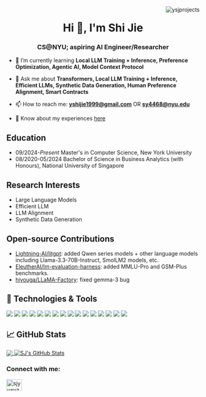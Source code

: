 <img align="right" src="https://komarev.com/ghpvc/?username=ysjprojects" alt="ysjprojects" />

<h1 align="center">Hi 👋, I'm Shi Jie</h1>
<h3 align="center">CS@NYU; aspiring AI Engineer/Researcher</h3>

- 🌱 I’m currently learning **Local LLM Training + Inference, Preference Optimization, Agentic AI, Model Context Protocol**

- 💬 Ask me about **Transformers, Local LLM Training + Inference, Efficient LLMs, Synthetic Data Generation, Human Preference Alignment, Smart Contracts**

- 📫 How to reach me: **yshijie1999@gmail.com** OR **sy4468@nyu.edu**

- 📄 Know about my experiences [here](https://www.sjyu.xyz/SJ's%20Resume.pdf)

## Education

- 09/2024-*Present* Master's in Computer Science, New York University
- 08/2020-05/2024 Bachelor of Science in Business Analytics (with Honours), National University of Singapore

## Research Interests

- Large Language Models
- Efficient LLM
- LLM Alignment
- Synthetic Data Generation

## Open-source Contributions

- [Lightning-AI/litgpt](https://github.com/Lightning-AI/litgpt): added Qwen series models + other language models including Llama-3.3-70B-Instruct, SmolLM2 models, etc.
- [EleutherAI/lm-evaluation-harness](https://github.com/EleutherAI/lm-evaluation-harness): added MMLU-Pro and GSM-Plus benchmarks.
- [hiyouga/LLaMA-Factory](https://github.com/hiyouga/LLaMA-Factory): fixed gemma-3 bug

## 🔧 Technologies & Tools
![](https://img.shields.io/badge/Code-Python-informational?style=flat&logo=python&logoColor=white&color=2bbc8a)
![](https://img.shields.io/badge/Code-JavaScript-informational?style=flat&logo=javascript&logoColor=white&color=2bbc8a)
![](https://img.shields.io/badge/Code-TypeScript-informational?style=flat&logo=javascript&logoColor=white&color=2bbc8a)
![](https://img.shields.io/badge/Code-C++-informational?style=flat&logo=javascript&logoColor=white&color=2bbc8a)
![](https://img.shields.io/badge/Code-Solidity-informational?style=flat&logo=javascript&logoColor=white&color=2bbc8a)
![](https://img.shields.io/badge/Code-Java-informational?style=flat&logo=javascript&logoColor=white&color=2bbc8a)
![](https://img.shields.io/badge/Tools-Git-informational?style=flat&logo=postgresql&logoColor=white&color=2bbc8a)
![](https://img.shields.io/badge/Tools-PostgreSQL-informational?style=flat&logo=postgresql&logoColor=white&color=2bbc8a)
![](https://img.shields.io/badge/Tools-Docker-informational?style=flat&logo=docker&logoColor=white&color=2bbc8a)
![](https://img.shields.io/badge/Tools-Kubernetes-informational?style=flat&logo=kubernetes&logoColor=white&color=2bbc8a)
![](https://img.shields.io/badge/Libraries-ScikitLearn-informational?style=flat&logo=kubernetes&logoColor=white&color=2bbc8a)
![](https://img.shields.io/badge/Libraries-PyTorch-informational?style=flat&logo=kubernetes&logoColor=white&color=2bbc8a)
![](https://img.shields.io/badge/Libraries-Transformers-informational?style=flat&logo=kubernetes&logoColor=white&color=2bbc8a)
![](https://img.shields.io/badge/Libraries-LitGPT-informational?style=flat&logo=kubernetes&logoColor=white&color=2bbc8a)
![](https://img.shields.io/badge/Libraries-Gradio-informational?style=flat&logo=kubernetes&logoColor=white&color=2bbc8a)
![](https://img.shields.io/badge/Libraries-vLLM-informational?style=flat&logo=kubernetes&logoColor=white&color=2bbc8a)

## &#x1f4c8; GitHub Stats

<a href="https://github.com/ysjprojects/ysjprojects">
  <img align="center" src="https://github-readme-stats.vercel.app/api/top-langs/?username=ysjprojects&hide=jupyter%20notebook&title_color=ffffff&text_color=c9cacc&icon_color=2bbc8a&bg_color=1d1f21&langs_count=5" />
</a>
<a href="https://github.com/ysjprojects/ysjprojects">
  <img align="center" src="https://github-readme-stats.vercel.app/api?username=ysjprojects&show_icons=true&line_height=27&count_private=true&title_color=ffffff&text_color=c9cacc&icon_color=2bbc8a&bg_color=1d1f21" alt="SJ's GitHub Stats" />
</a>

<h3 align="left">Connect with me:</h3>
<p align="left">
<a href="https://linkedin.com/in/sjyuxyz" target="blank"><img align="center" src="https://raw.githubusercontent.com/rahuldkjain/github-profile-readme-generator/master/src/images/icons/Social/linked-in-alt.svg" alt="sjyuxyz" height="30" width="40" /></a>
</p>
